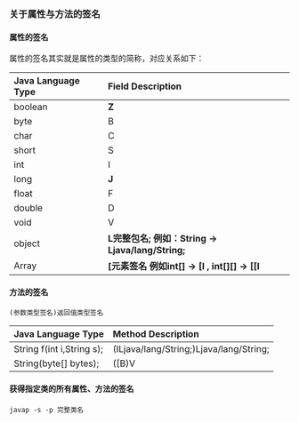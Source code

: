 ### 关于属性与方法的签名

#### 属性的签名

属性的签名其实就是属性的类型的简称，对应关系如下：

| Java Language Type | Field Description |
| :--- | :--- |
| boolean | **Z** |
| byte | B |
| char | C |
| short | S |
| int | I |
| long | **J** |
| float | F |
| double | D |
| void | V |
| object | **L完整包名; 例如：String -&gt; Ljava/lang/String;** |
| Array | **\[元素签名 例如int\[\] -&gt; \[I , int\[\]\[\] -&gt; \[\[I** |

#### 方法的签名

```
(参数类型签名)返回值类型签名
```

| Java Language Type | Method Description |
| :--- | :--- |
| String f\(int i,String s\); | \(ILjava/lang/String;\)Ljava/lang/String; |
| String\(byte\[\] bytes\); | \(\[B\)V |

#### 获得指定类的所有属性、方法的签名

```
javap -s -p 完整类名
```



